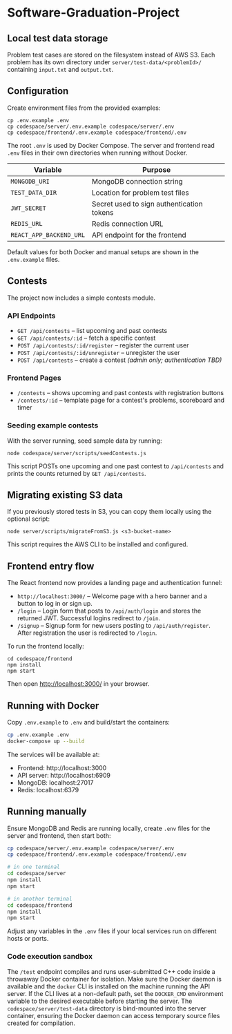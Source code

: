 # Software-Graduation-Project

## Local test data storage

Problem test cases are stored on the filesystem instead of AWS S3. Each
problem has its own directory under `server/test-data/<problemId>/` containing
`input.txt` and `output.txt`.

## Configuration

Create environment files from the provided examples:

```
cp .env.example .env
cp codespace/server/.env.example codespace/server/.env
cp codespace/frontend/.env.example codespace/frontend/.env
```

The root `.env` is used by Docker Compose. The server and frontend read `.env`
files in their own directories when running without Docker.

| Variable | Purpose |
| --- | --- |
| `MONGODB_URI` | MongoDB connection string |
| `TEST_DATA_DIR` | Location for problem test files |
| `JWT_SECRET` | Secret used to sign authentication tokens |
| `REDIS_URL` | Redis connection URL |
| `REACT_APP_BACKEND_URL` | API endpoint for the frontend |

Default values for both Docker and manual setups are shown in the `.env.example`
files.

## Contests

The project now includes a simple contests module.

### API Endpoints

- `GET /api/contests` – list upcoming and past contests
- `GET /api/contests/:id` – fetch a specific contest
- `POST /api/contests/:id/register` – register the current user
- `POST /api/contests/:id/unregister` – unregister the user
- `POST /api/contests` – create a contest *(admin only; authentication TBD)*

### Frontend Pages

- `/contests` – shows upcoming and past contests with registration buttons
- `/contests/:id` – template page for a contest's problems, scoreboard and timer

### Seeding example contests

With the server running, seed sample data by running:

```
node codespace/server/scripts/seedContests.js
```

This script POSTs one upcoming and one past contest to `/api/contests` and
prints the counts returned by `GET /api/contests`.

## Migrating existing S3 data

If you previously stored tests in S3, you can copy them locally using the
optional script:

```
node server/scripts/migrateFromS3.js <s3-bucket-name>
```

This script requires the AWS CLI to be installed and configured.

## Frontend entry flow

The React frontend now provides a landing page and authentication funnel:

- `http://localhost:3000/` – Welcome page with a hero banner and a button to log in or sign up.
- `/login` – Login form that posts to `/api/auth/login` and stores the returned JWT. Successful logins redirect to `/join`.
- `/signup` – Signup form for new users posting to `/api/auth/register`. After registration the user is redirected to `/login`.

To run the frontend locally:

```
cd codespace/frontend
npm install
npm start
```

Then open [http://localhost:3000/](http://localhost:3000/) in your browser.

## Running with Docker

Copy `.env.example` to `.env` and build/start the containers:

```bash
cp .env.example .env
docker-compose up --build
```

The services will be available at:

- Frontend: http://localhost:3000
- API server: http://localhost:6909
- MongoDB: localhost:27017
- Redis: localhost:6379

## Running manually

Ensure MongoDB and Redis are running locally, create `.env` files for the server
and frontend, then start both:

```bash
cp codespace/server/.env.example codespace/server/.env
cp codespace/frontend/.env.example codespace/frontend/.env

# in one terminal
cd codespace/server
npm install
npm start

# in another terminal
cd codespace/frontend
npm install
npm start
```

Adjust any variables in the `.env` files if your local services run on different
hosts or ports.

### Code execution sandbox

The `/test` endpoint compiles and runs user-submitted C++ code inside a
throwaway Docker container for isolation. Make sure the Docker daemon is
available and the `docker` CLI is installed on the machine running the API
server. If the CLI lives at a non-default path, set the `DOCKER_CMD`
environment variable to the desired executable before starting the server.
The `codespace/server/test-data` directory is bind-mounted into the server
container, ensuring the Docker daemon can access temporary source files created
for compilation.
